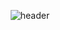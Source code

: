 <div align="center">

  ![header](https://capsule-render.vercel.app/api?type=Waving&height=200&section=header&text=YooSeungmin&fontColor=ffffff&fontSize=70&animation=fadeIn&fontAlignY=40)

</div>

<!--
**dnjfht/dnjfht** is a ✨ _special_ ✨ repository because its `README.md` (this file) appears on your GitHub profile.

Here are some ideas to get you started:

- 🔭 I’m currently working on ...
- 🌱 I’m currently learning ...
- 👯 I’m looking to collaborate on ...
- 🤔 I’m looking for help with ...
- 💬 Ask me about ...
- 📫 How to reach me: ...
- 😄 Pronouns: ...
- ⚡ Fun fact: ...
-->
